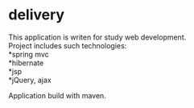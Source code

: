# delivery
This application is writen for study web development.
<br/>Project includes such technologies:
 <br/>*spring mvc
 <br/>*hibernate
 <br/>*jsp
 <br/>*jQuery, ajax
 
Application build with maven.
